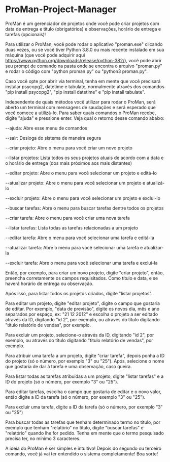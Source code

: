 # ProMan-Project-Manager
ProMan é um gerenciador de projetos onde você pode criar projetos com data de entrega e título (obrigatórios) e observações, horário de entrega e tarefas (opcionais)!

Para utilizar o ProMan, você pode rodar o aplicativo "proman.exe" clicando duas vezes, ou se você tiver Python 3.8.0 ou mais recente instalado em sua máquina (que você pode adquirir aqui https://www.python.org/downloads/release/python-382/), você pode abrir seu prompt de comando na pasta onde se encontra o arquivo "proman.py" e rodar o código com "python proman.py" ou "python3 proman.py".

Caso você opte por abrir via terminal, tenha em mente que você precisará instalar psycopg2, datetime e tabulate, normalmente através dos comandos "pip install psycopg2", "pip install datetime" e "pip install tabulate".

Independente de quais métodos você utilizar para rodar o ProMan, será aberto um terminal com mensagens de saudações e será esperado que você comece a utilizá-lo. Para saber quais comandos o ProMan recebe, digite "ajuda" e pressione enter. Veja qual o retorno desse comando abaixo:

--ajuda: Abre esse menu de comandos

--sair: Desloga do sistema de maneira segura

--criar projeto: Abre o menu para você criar um novo projeto

--listar projetos: Lista todos os seus projetos atuais de acordo com a data e o horário de entrega (dos mais próximos aos mais distantes)

--editar projeto: Abre o menu para você selecionar um projeto e editá-lo

--atualizar projeto: Abre o menu para você selecionar um projeto e atualizá-lo

--excluir projeto: Abre o menu para você selecionar um projeto e exclui-lo

--buscar tarefas: Abre o menu para buscar tarefas dentre todos os projetos

--criar tarefa: Abre o menu para você criar uma nova tarefa

--listar tarefas: Lista todas as tarefas relacionadas a um projeto

--editar tarefa: Abre o menu para você selecionar uma tarefa e editá-la

--atualizar tarefa: Abre o menu para você selecionar uma tarefa e atualizar-la

--excluir tarefa: Abre o menu para você selecionar uma tarefa e exclui-la

Então, por exemplo, para criar um novo projeto, digite "criar projeto", então, preencha corretamente os campos requisitados. Como título e data, e se haverá horário de entrega ou observação.

Após isso, para listar todos os projetos criados, digite "listar projetos".

Para editar um projeto, digite "editar projeto", digite o campo que gostaria de editar. Por exemplo, "data de previsão", digite os novos dia, mês e ano separados por espaço, ex: "21 12 2012" e escolha o projeto a ser editado através da ID, digitando "id 2", por exemplo, ou através do título digitando "titulo relatório de vendas", por exemplo.

Para excluir um projeto, selecione-o através da ID, digitando "id 2", por exemplo, ou através do título digitando "titulo relatório de vendas", por exemplo.

Para atribuir uma tarefa a um projeto, digite "criar tarefa", depois ponha a ID do projeto (só o número, por exemplo "3" ou "25"). Após, selecione o nome que gostaria de dar à tarefa e uma observação, caso queira.

Para listar todas as tarefas atribuídas a um projeto, digite "listar tarefas" e a ID do projeto (só o número, por exemplo "3" ou "25").

Para editar tarefas, escolha o campo que gostaria de editar e o novo valor, então digite a ID da tarefa (só o número, por exemplo "3" ou "25").

Para excluir uma tarefa, digite a ID da tarefa (só o número, por exemplo "3" ou "25")

Para buscar todas as tarefas que tenham determinado termo no título, por exemplo que tenham "relatório" no título, digite "buscar tarefas" e "relatório" quando lhe for pedido. Tenha em mente que o termo pesquisado precisa ter, no mínimo 3 caracteres.

A ideia do ProMan é ser simples e intuitivo! Depois do segundo ou terceiro comando, você já vai ter entendido o sistema completamente! Boa sorte!
